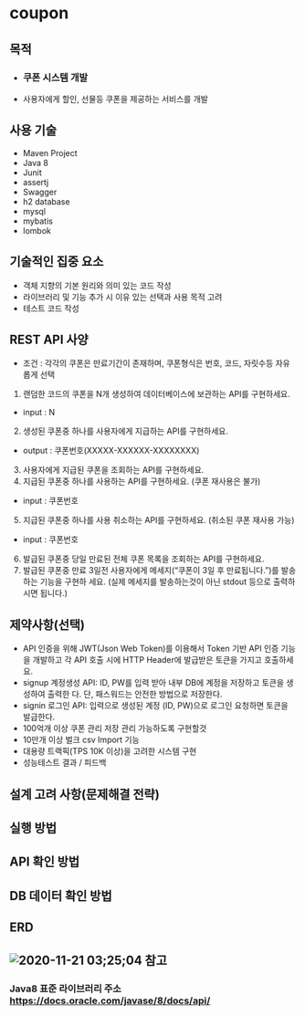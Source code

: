 # coupon
목적
---
- ### 쿠폰 시스템 개발
- 사용자에게 할인, 선물등 쿠폰을 제공하는 서비스를 개발

사용 기술
---
- Maven Project
- Java 8
- Junit
- assertj
- Swagger
- h2 database
- mysql
- mybatis
- lombok

기술적인 집중 요소
---
- 객체 지향의 기본 원리와 의미 있는 코드 작성
- 라이브러리 및 기능 추가 시 이유 있는 선택과 사용 목적 고려
- 테스트 코드 작성

REST API 사양
---
- 조건 : 각각의 쿠폰은 만료기간이 존재하며, 쿠폰형식은 번호, 코드, 자릿수등 자유롭게 선택
1. 랜덤한 코드의 쿠폰을 N개 생성하여 데이터베이스에 보관하는 API를 구현하세요.
- input : N
2. 생성된 쿠폰중 하나를 사용자에게 지급하는 API를 구현하세요.
- output : 쿠폰번호(XXXXX-XXXXXX-XXXXXXXX)
3. 사용자에게 지급된 쿠폰을 조회하는 API를 구현하세요.
4. 지급된 쿠폰중 하나를 사용하는 API를 구현하세요. (쿠폰 재사용은 불가)
- input : 쿠폰번호
5. 지급된 쿠폰중 하나를 사용 취소하는 API를 구현하세요. (취소된 쿠폰 재사용 가능)
- input : 쿠폰번호
6. 발급된 쿠폰중 당일 만료된 전체 쿠폰 목록을 조회하는 API를 구현하세요.
7. 발급된 쿠폰중 만료 3일전 사용자에게 메세지(“쿠폰이 3일 후 만료됩니다.”)를 발송하는 기능을 구현하
세요. (실제 메세지를 발송하는것이 아닌 stdout 등으로 출력하시면 됩니다.)

제약사항(선택)
---
- API 인증을 위해 JWT(Json Web Token)를 이용해서 Token 기반 API 인증 기능을 개발하고 각 API 호출
시에 HTTP Header에 발급받은 토큰을 가지고 호출하세요.
- signup 계정생성 API: ID, PW를 입력 받아 내부 DB에 계정을 저장하고 토큰을 생성하여 출력한
다. 단, 패스워드는 안전한 방법으로 저장한다.
- signin 로그인 API: 입력으로 생성된 계정 (ID, PW)으로 로그인 요청하면 토큰을 발급한다.
- 100억개 이상 쿠폰 관리 저장 관리 가능하도록 구현할것
- 10만개 이상 벌크 csv Import 기능
- 대용량 트랙픽(TPS 10K 이상)을 고려한 시스템 구현
- 성능테스트 결과 / 피드백

설계 고려 사항(문제해결 전략)
---
 
실행 방법
---

API 확인 방법
---

DB 데이터 확인 방법
---

ERD
---
![2020-11-21 03;25;04](https://user-images.githubusercontent.com/61732452/99836466-7c4fbd00-2ba9-11eb-8a40-e64d35e7521b.PNG)
참고
---
### **Java8 표준 라이브러리 주소** <br/> https://docs.oracle.com/javase/8/docs/api/

